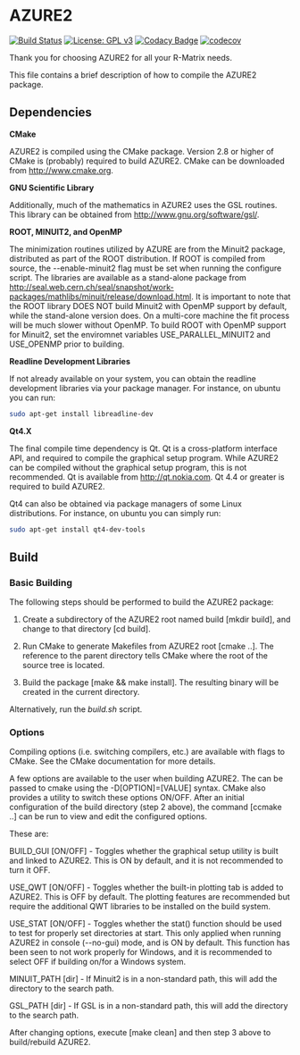 # AZURE2

[![Build Status](https://travis-ci.com/phScholz/AZURE2.svg?token=Pqu1U2LEwBHgCJpiVM1f&branch=master)](https://travis-ci.com/phScholz/AZURE2) 
[![License: GPL v3](https://img.shields.io/badge/License-GPLv3-blue.svg)](https://www.gnu.org/licenses/gpl-3.0)
[![Codacy Badge](https://app.codacy.com/project/badge/Grade/8150ba411b2445fbbf9cffb9b61909cd)](https://www.codacy.com?utm_source=github.com&amp;utm_medium=referral&amp;utm_content=phScholz/AZURE2&amp;utm_campaign=Badge_Grade)
[![codecov](https://codecov.io/gh/phScholz/AZURE2/branch/master/graph/badge.svg?token=WfVDllGHjP)](https://codecov.io/gh/phScholz/AZURE2)


Thank you for choosing AZURE2 for all your R-Matrix needs.

This file contains a brief description of how to compile the AZURE2 package.  

## Dependencies

**CMake**

AZURE2 is compiled using the CMake package.  Version 2.8 or higher of CMake is (probably) required to build AZURE2.  CMake can be downloaded from http://www.cmake.org. 

**GNU Scientific Library**

Additionally, much of the mathematics in AZURE2 uses the GSL routines.  This library can be obtained from http://www.gnu.org/software/gsl/.  

**ROOT, MINUIT2, and OpenMP**

The minimization routines utilized by AZURE are from the Minuit2 package, distributed as part of the ROOT distribution.  If ROOT is compiled from source, the --enable-minuit2 flag must be set when running the configure script.  The libraries are available as a stand-alone package from http://seal.web.cern.ch/seal/snapshot/work-packages/mathlibs/minuit/release/download.html.  It is important to note that the ROOT library DOES NOT build Minuit2 with OpenMP support by default, while the stand-alone version does.  On a multi-core machine the fit process will be much slower without OpenMP.  To build ROOT with OpenMP support for Minuit2, set the enviromnet variables USE_PARALLEL_MINUIT2 and USE_OPENMP prior to building.  

**Readline Development Libraries**

If not already available on your system, you can obtain the readline development libraries via your package manager. For instance, on ubuntu you can run:

```bash
sudo apt-get install libreadline-dev
```

**Qt4.X**

The final compile time dependency is Qt.  Qt is a cross-platform interface API, and required to compile the graphical setup program.  While AZURE2 can be compiled without the graphical setup program, this is not recommended. Qt is available from http://qt.nokia.com. Qt 4.4 or greater is required to build AZURE2.

Qt4 can also be obtained via package managers of some Linux distributions. For instance, on ubuntu you can simply run:

``` bash
sudo apt-get install qt4-dev-tools
```

## Build

### Basic Building

The following steps should be performed to build the AZURE2 package:

1.  Create a subdirectory of the AZURE2 root named build [mkdir build], and change to that directory [cd build].

2.  Run CMake to generate Makefiles from AZURE2 root [cmake ..].  The reference to the parent directory tells CMake where the root of the source tree is located.  

3.  Build the package [make && make install].  The resulting binary will be created in the current directory.

Alternatively, run the *build.sh* script.

### Options

Compiling options (i.e. switching compilers, etc.) are available with flags to CMake.  See the CMake documentation for more details.

A few options are available to the user when building AZURE2.  The can be passed to cmake using the -D[OPTION]=[VALUE] syntax.  CMake also provides a utility to switch these options ON/OFF.   After an initial configuration of the build directory (step 2 above), the command [ccmake ..] can be run to view and edit the configured options. 

These are:

BUILD_GUI [ON/OFF] - Toggles whether the graphical setup utility is built and linked to AZURE2.  This is ON by default, and it is not recommended to turn it OFF.

USE_QWT [ON/OFF] - Toggles whether the built-in plotting tab is added to AZURE2.  This is OFF by default. The plotting features are recommended but require the additional QWT libraries to be installed on the build system.  

USE_STAT [ON/OFF] - Toggles whether the stat() function should be used to test for properly set directories at start.  This only applied when running AZURE2 in console (--no-gui) mode, and is ON by default.  This function has been seen to not work properly for Windows, and it is recommended to select OFF if building on/for a Windows system.

MINUIT_PATH [dir] - If Minuit2 is in a non-standard path, this will add the directory to the search path.

GSL_PATH [dir] - If GSL is in a non-standard path, this will add the directory to the search path.

After changing options, execute [make clean] and then step 3 above to build/rebuild AZURE2.  


